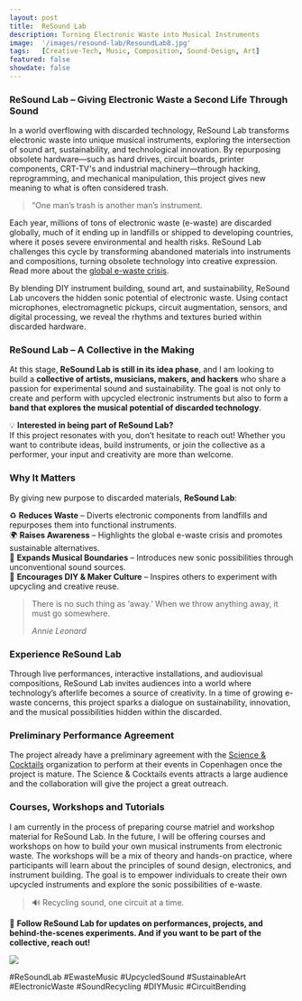 ```yaml
---
layout: post
title:  ReSound Lab
description: Turning Electronic Waste into Musical Instruments
image:  '/images/resound-lab/ResoundLab8.jpg'
tags:   [Creative-Tech, Music, Composition, Sound-Design, Art]
featured: false
showdate: false
---
```


### **ReSound Lab – Giving Electronic Waste a Second Life Through Sound**  


In a world overflowing with discarded technology, ReSound Lab transforms electronic waste into unique musical instruments, exploring the intersection of sound art, sustainability, and technological innovation. By repurposing obsolete hardware—such as hard drives, circuit boards, printer components, CRT-TV's and industrial machinery—through hacking, reprogramming, and mechanical manipulation, this project gives new meaning to what is often considered trash.

> “One man’s trash is another man’s instrument.

Each year, millions of tons of electronic waste (e-waste) are discarded globally, much of it ending up in landfills or shipped to developing countries, where it poses severe environmental and health risks.  ReSound Lab challenges this cycle by transforming abandoned materials into instruments and compositions, turning obsolete technology into creative expression. Read more about the [global e-waste crisis](https://edition.cnn.com/2024/03/20/climate/electronic-waste-recycling-climate-un/index.html).

By blending DIY instrument building, sound art, and sustainability, ReSound Lab uncovers the hidden sonic potential of electronic waste. Using contact microphones, electromagnetic pickups, circuit augmentation, sensors, and digital processing, we reveal the rhythms and textures buried within discarded hardware.

### **ReSound Lab – A Collective in the Making**  
At this stage, **ReSound Lab is still in its idea phase**, and I am looking to build a **collective of artists, musicians, makers, and hackers** who share a passion for experimental sound and sustainability. The goal is not only to create and perform with upcycled electronic instruments but also to form a **band that explores the musical potential of discarded technology**.  

💡 **Interested in being part of ReSound Lab?**  
If this project resonates with you, don’t hesitate to reach out! Whether you want to contribute ideas, build instruments, or join the collective as a performer, your input and creativity are more than welcome.  

### **Why It Matters**  
By giving new purpose to discarded materials, **ReSound Lab**:  

♻️ **Reduces Waste** – Diverts electronic components from landfills and repurposes them into functional instruments.  
🌍 **Raises Awareness** – Highlights the global e-waste crisis and promotes sustainable alternatives.  
🎵 **Expands Musical Boundaries** – Introduces new sonic possibilities through unconventional sound sources.  
🔧 **Encourages DIY & Maker Culture** – Inspires others to experiment with upcycling and creative reuse.  

> There is no such thing as ‘away.’ When we throw anything away, it must go somewhere.
>
> <cite>Annie Leonard</cite>

### **Experience ReSound Lab**  
Through live performances, interactive installations, and audiovisual compositions, ReSound Lab invites audiences into a world where technology’s afterlife becomes a source of creativity. In a time of growing e-waste concerns, this project sparks a dialogue on sustainability, innovation, and the musical possibilities hidden within the discarded.  

### Preliminary Performance Agreement
The project already have a preliminary agreement with the [Science & Cocktails](https://www.scienceandcocktails.org/) organization to perform at their events in Copenhagen once the project is mature. The Science & Cocktails events attracts a large audience and the collaboration will give the project a great outreach.

### Courses, Workshops and Tutorials
I am currently in the process of preparing course matriel and workshop material for ReSound Lab. In the future, I will be offering courses and workshops on how to build your own musical instruments from electronic waste. The workshops will be a mix of theory and hands-on practice, where participants will learn about the principles of sound design, electronics, and instrument building. The goal is to empower individuals to create their own upcycled instruments and explore the sonic possibilities of e-waste. 

> 🔊 Recycling sound, one circuit at a time.

📡 **Follow ReSound Lab for updates on performances, projects, and behind-the-scenes experiments. And if you want to be part of the collective, reach out!**  

![]({{site.baseurl}}/images/resound-lab/ResoundLab1.webp#wide)


#ReSoundLab #EwasteMusic #UpcycledSound #SustainableArt #ElectronicWaste #SoundRecycling #DIYMusic #CircuitBending  
